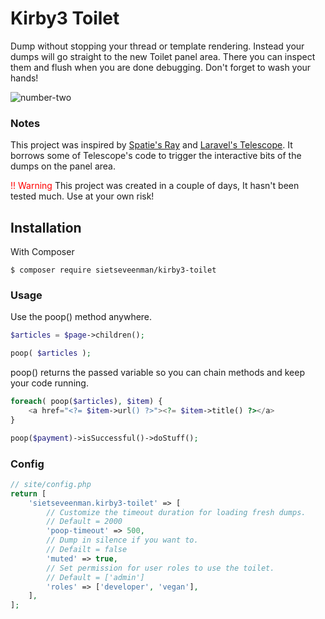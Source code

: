 # Kirby3 Toilet

Dump without stopping your thread or template rendering. Instead your dumps will go straight to the new Toilet panel area. There you can inspect them and flush when you are done debugging. Don't forget to wash your hands!

![number-two](https://user-images.githubusercontent.com/19320817/194783072-59ff2c15-87c4-4338-bf2c-6570bbb9e5c8.gif)

### Notes
This project was inspired by <a href="https://spatie.be/products/ray">Spatie's Ray</a> and <a href="https://laravel.com/docs/9.x/telescope">Laravel's Telescope</a>. It borrows some of Telescope's code to trigger the interactive bits of the dumps on the panel area.

<span style="color: red">!! Warning </span>This project was created in a couple of days, It hasn't been tested much. Use at your own risk!
## Installation

With Composer

```
$ composer require sietseveenman/kirby3-toilet
```

### Usage

Use the poop() method anywhere.
```php
$articles = $page->children();

poop( $articles );
```
poop() returns the passed variable so you can chain methods and keep your code running.
```php
foreach( poop($articles), $item) {
    <a href="<?= $item->url() ?>"><?= $item->title() ?></a>
}

poop($payment)->isSuccessful()->doStuff();
```

### Config
```php
// site/config.php
return [
    'sietseveenman.kirby3-toilet' => [
        // Customize the timeout duration for loading fresh dumps.
        // Default = 2000
        'poop-timeout' => 500,
        // Dump in silence if you want to.
        // Defailt = false
        'muted' => true,
        // Set permission for user roles to use the toilet.
        // Default = ['admin']
        'roles' => ['developer', 'vegan'],
    ],
];
```